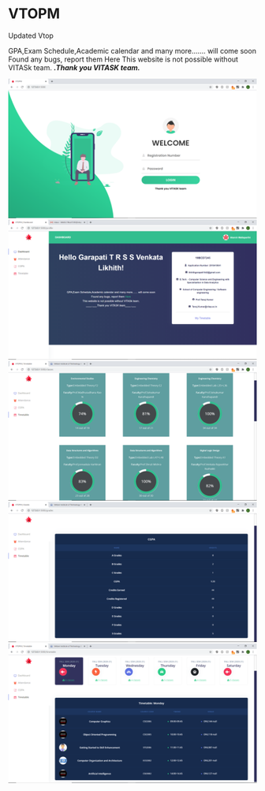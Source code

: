 # VTOPM
Updated Vtop

GPA,Exam Schedule,Academic calendar and many more....... will come soon
Found any bugs, report them Here
This website is not possible without VITASk team.
____.___Thank you VITASK team____.___


![alt text](https://github.com/likhith1542/VTOPM/blob/master/VTOPM/Screenshot%20(129).png)
![alt text](https://github.com/likhith1542/VTOPM/blob/master/VTOPM/Screenshot%20(136).png)
![alt text](https://github.com/likhith1542/VTOPM/blob/master/VTOPM/Screenshot%20(131).png)
![alt text](https://github.com/likhith1542/VTOPM/blob/master/VTOPM/Screenshot%20(135).png)
![alt text](https://github.com/likhith1542/VTOPM/blob/master/VTOPM/Screenshot%20(134).png)
